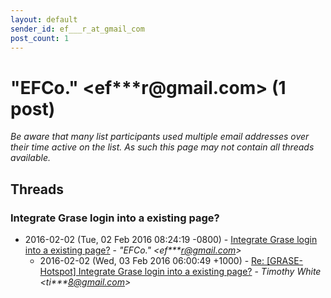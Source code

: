 ```yaml
---
layout: default
sender_id: ef___r_at_gmail_com
post_count: 1
---
```


# "EFCo." <ef***r<span>@</span>gmail.com> (1 post)

_Be aware that many list participants used multiple email addresses over their time active on the list. As such this page may not contain all threads available._

## Threads

### Integrate Grase login into a existing page?
+ 2016-02-02 (Tue, 02 Feb 2016 08:24:19 -0800) - [Integrate Grase login into a existing page?](/archive/2016/02/06cdbef1521a08329f8ea21981ef00a927795d482cc378e7811053ca3b75a8b4) - _"EFCo." \<ef***r@gmail.com\>_
  + 2016-02-02 (Wed, 03 Feb 2016 06:00:49 +1000) - [Re: [GRASE-Hotspot] Integrate Grase login into a existing page?](/archive/2016/02/31ebe153c440db66a565685e670de9c4b8437aac3994e60980c686a114a8f28d) - _Timothy White \<ti***8@gmail.com\>_

